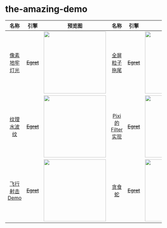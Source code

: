# the-amazing-demo


|名称|引擎|预览图|名称|引擎|预览图|
|:-:|:-:|:-:|:-:|:-:|:-:|
|[像素地牢灯光](https://kevinchen2046.github.io/demo/RoguelikeDemo)|[~~Egret~~](https://github.com/egret-labs)|<img src="https://kevinchen2046.github.io/thum/RoguelikeDemo.png" width="200"/>|[全屏粒子拖尾](https://kevinchen2046.github.io/demo/ScreenDemo)|[~~Egret~~](https://github.com/egret-labs)|<img src="https://kevinchen2046.github.io/thum/ScreenDemo.png" width="200"/>|
|[纹理水波纹](https://kevinchen2046.github.io/demo/WaveDemo)|[~~Egret~~](https://github.com/egret-labs)|<img src="https://kevinchen2046.github.io/thum/WaveDemo.png" width="200"/>|[Pixi的Filter实现](https://kevinchen2046.github.io/demo/PIXIDemo)|[~~Egret~~](https://github.com/egret-labs)|<img src="https://kevinchen2046.github.io/thum/PIXIDemo.png" width="200"/>|
|[飞行射击Demo](https://kevinchen2046.github.io/demo/PlantDemo)|[~~Egret~~](https://github.com/egret-labs)|<img src="https://kevinchen2046.github.io/thum/PlantDemo.png" width="200"/>|[贪食蛇](https://kevinchen2046.github.io/demo/SnakeDemo)|[~~Egret~~](https://github.com/egret-labs)|<img src="https://kevinchen2046.github.io/thum/SnakeDemo.png" width="200"/>|
